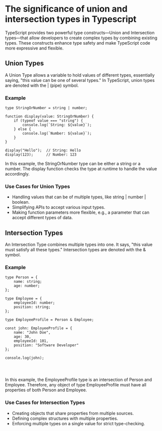 # The significance of union and intersection types in Typescript
TypeScript provides two powerful type constructs—Union and Intersection types—that allow developers to create complex types by combining existing types. These constructs enhance type safety and make TypeScript code more expressive and flexible.

## Union Types 
A Union Type allows a variable to hold values of different types, essentially saying, "this value can be one of several types." In TypeScript, union types are denoted with the | (pipe) symbol.

### Example 
```tsx  
type StringOrNumber = string | number;

function display(value: StringOrNumber) {
    if (typeof value === "string") {
        console.log(`String: ${value}`);
    } else {
        console.log(`Number: ${value}`);
    }
}

display("Hello");  // String: Hello
display(123);      // Number: 123

```

In this example, the StringOrNumber type can be either a string or a number. The display function checks the type at runtime to handle the value accordingly.

### Use Cases for Union Types
 * Handling values that can be of multiple types, like string | number | boolean.
*  Simplifying APIs to accept various input types.
* Making function parameters more flexible, e.g., a parameter that can accept different types of data.




## Intersection Types
An Intersection Type combines multiple types into one. It says, "this value must satisfy all these types." Intersection types are denoted with the & symbol.

### Example 
```tsx  
type Person = {
    name: string;
    age: number;
};

type Employee = {
    employeeId: number;
    position: string;
};

type EmployeeProfile = Person & Employee;

const john: EmployeeProfile = {
    name: "John Doe",
    age: 30,
    employeeId: 101,
    position: "Software Developer"
};

console.log(john);




```

In this example, the EmployeeProfile type is an intersection of Person and Employee. Therefore, any object of type EmployeeProfile must have all properties of both Person and Employee.

### Use Cases for Intersection Types 
 * Creating objects that share properties from multiple sources.
*  Defining complex structures with multiple properties.
* Enforcing multiple types on a single value for strict type-checking.